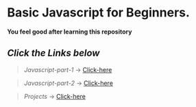 # Basic Javascript for Beginners.

**You feel good after learning this repository**

## *Click the Links below*

> *Javascript-part-1* &#8594; [Click-here](./Javascript-part-1/)

 > *Javascript-part-2* &#8594; [Click-here](./Javascript-part-2/)

 > *Projects* &#8594; [Click-here](./Projects/)
